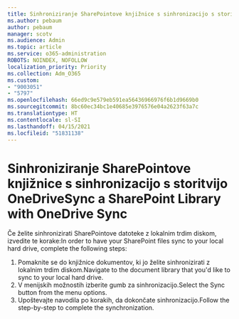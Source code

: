```yaml
---
title: Sinhroniziranje SharePointove knjižnice s sinhronizacijo s storitvijo OneDrive
ms.author: pebaum
author: pebaum
manager: scotv
ms.audience: Admin
ms.topic: article
ms.service: o365-administration
ROBOTS: NOINDEX, NOFOLLOW
localization_priority: Priority
ms.collection: Adm_O365
ms.custom:
- "9003051"
- "5797"
ms.openlocfilehash: 66ed9c9e579eb591ea56436966976f6b1d9669b0
ms.sourcegitcommit: 8bc60ec34bc1e40685e3976576e04a2623f63a7c
ms.translationtype: HT
ms.contentlocale: sl-SI
ms.lasthandoff: 04/15/2021
ms.locfileid: "51831138"
---
```

# <a name="sync-a-sharepoint-library-with-onedrive-sync"></a><span data-ttu-id="91c30-102">Sinhroniziranje SharePointove knjižnice s sinhronizacijo s storitvijo OneDrive</span><span class="sxs-lookup"><span data-stu-id="91c30-102">Sync a SharePoint Library with OneDrive Sync</span></span>

<span data-ttu-id="91c30-103">Če želite sinhronizirati SharePointove datoteke z lokalnim trdim diskom, izvedite te korake:</span><span class="sxs-lookup"><span data-stu-id="91c30-103">In order to have your SharePoint files sync to your local hard drive, complete the following steps:</span></span>

1. <span data-ttu-id="91c30-104">Pomaknite se do knjižnice dokumentov, ki jo želite sinhronizirati z lokalnim trdim diskom.</span><span class="sxs-lookup"><span data-stu-id="91c30-104">Navigate to the document library that you'd like to sync to your local hard drive.</span></span>
2. <span data-ttu-id="91c30-105">V menijskih možnostih izberite gumb za sinhronizacijo.</span><span class="sxs-lookup"><span data-stu-id="91c30-105">Select the Sync button from the menu options.</span></span>
3. <span data-ttu-id="91c30-106">Upoštevajte navodila po korakih, da dokončate sinhronizacijo.</span><span class="sxs-lookup"><span data-stu-id="91c30-106">Follow the step-by-step to complete the synchronization.</span></span>